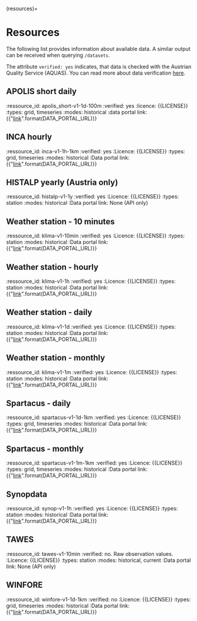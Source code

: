 (resources)=
# Resources

The following list provides information about available data. A similar output can be received when querying `/datasets`.

The attribute `verified: yes` indicates, that data is checked with the Austrian Quality Service (AQUAS). 
You can read more about data verification [here](https://www.zamg.ac.at/cms/de/klima/messnetze/datenpruefung).



## APOLIS short daily
:ressource_id:
    apolis_short-v1-1d-100m
:verified:
    yes
:licence:
    {{LICENSE}}
:types:
    grid, timeseries
:modes:
    historical
:data portal link:
    {{"[link]({}/dataset/apolis_short-v1-1d-100m)".format(DATA_PORTAL_URL)}}

## INCA hourly
:ressource_id:
    inca-v1-1h-1km
:verified:
    yes
:Licence:
    {{LICENSE}}
:types:
    grid, timeseries
:modes:
    historical
:Data portal link:
    {{"[link]({}/dataset/inca-v1-1h-1km)".format(DATA_PORTAL_URL)}}

## HISTALP yearly (Austria only)
:ressource_id:
    histalp-v1-1y
:verified:
    yes
:Licence:
    {{LICENSE}}
:types:
    station
:modes:
    historical
:Data portal link:
    None (API only)

## Weather station - 10 minutes
:ressource_id:
    klima-v1-10min
:verified:
    yes
:Licence:
    {{LICENSE}}
:types:
    station
:modes:
    historical
:Data portal link:
    {{"[link]({}/dataset/klima-v1-10min)".format(DATA_PORTAL_URL)}}

## Weather station - hourly
:ressource_id:
    klima-v1-1h
:verified:
    yes
:Licence:
    {{LICENSE}}
:types:
    station
:modes:
    historical
:Data portal link:
    {{"[link]({}/dataset/klima-v1-1h)".format(DATA_PORTAL_URL)}}

## Weather station - daily
:ressource_id:
    klima-v1-1d
:verified:
    yes
:Licence:
    {{LICENSE}}
:types:
    station
:modes:
    historical
:Data portal link:
    {{"[link]({}/dataset/klima-v1-1d)".format(DATA_PORTAL_URL)}}

## Weather station - monthly
:ressource_id:
    klima-v1-1m
:verified:
    yes
:Licence:
    {{LICENSE}}
:types:
    station
:modes:
    historical
:Data portal link:
    {{"[link]({}/dataset/klima-v1-1m)".format(DATA_PORTAL_URL)}}

## Spartacus - daily
:ressource_id:
    spartacus-v1-1d-1km
:verified:
    yes
:Licence:
    {{LICENSE}}
:types:
    grid, timeseries
:modes:
    historical
:Data portal link:
    {{"[link]({}/dataset/spartacus-v1-1d-1km)".format(DATA_PORTAL_URL)}}

## Spartacus - monthly
:ressource_id:
    spartacus-v1-1m-1km
:verified:
    yes
:Licence:
    {{LICENSE}}
:types:
    grid, timeseries
:modes:
    historical
:Data portal link:
    {{"[link]({}/dataset/spartacus-v1-1m-1km)".format(DATA_PORTAL_URL)}}

## Synopdata
:ressource_id:
    synop-v1-1h
:verified:
    yes
:Licence:
    {{LICENSE}}
:types:
    station
:modes:
    historical
:Data portal link:
    {{"[link]({}/dataset/synop-v1-1h)".format(DATA_PORTAL_URL)}}

## TAWES
:ressource_id:
    tawes-v1-10min
:verified:
    no. Raw observation values.
:Licence:
    {{LICENSE}}
:types:
    station
:modes:
    historical, current
:Data portal link:
    None (API only)

## WINFORE

:ressource_id:
    winfore-v1-1d-1km
:verified:
    no
:Licence:
    {{LICENSE}}
:types:
    grid, timeseries
:modes:
    historical
:Data portal link:
    {{"[link]({}/dataset/winfore-v1-1d-1km)".format(DATA_PORTAL_URL)}}
